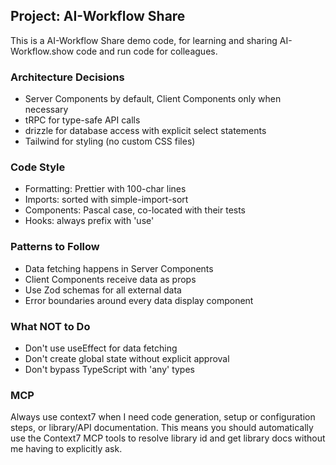 ## Project: AI-Workflow Share

This is a AI-Workflow Share demo code, for learning and sharing AI-Workflow.show code and run code for colleagues.


### Architecture Decisions
- Server Components by default, Client Components only when necessary
- tRPC for type-safe API calls
- drizzle for database access with explicit select statements
- Tailwind for styling (no custom CSS files)

### Code Style
- Formatting: Prettier with 100-char lines
- Imports: sorted with simple-import-sort
- Components: Pascal case, co-located with their tests
- Hooks: always prefix with 'use'

### Patterns to Follow
- Data fetching happens in Server Components
- Client Components receive data as props
- Use Zod schemas for all external data
- Error boundaries around every data display component

### What NOT to Do
- Don't use useEffect for data fetching
- Don't create global state without explicit approval
- Don't bypass TypeScript with 'any' types

### MCP

Always use context7 when I need code generation, setup or configuration steps, or 
library/API documentation. This means you should automatically use the Context7 MCP 
tools to resolve library id and get library docs without me having to explicitly ask.